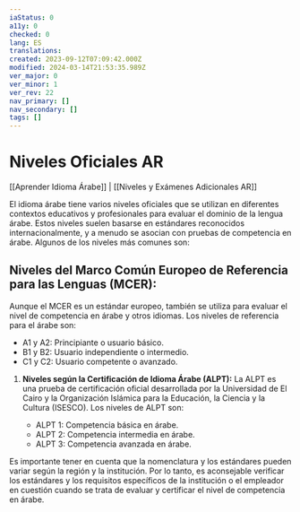 ```yaml
---
iaStatus: 0
a11y: 0
checked: 0
lang: ES
translations: 
created: 2023-09-12T07:09:42.000Z
modified: 2024-03-14T21:53:35.989Z
ver_major: 0
ver_minor: 1
ver_rev: 22
nav_primary: []
nav_secondary: []
tags: []
---
```

# Niveles Oficiales AR

[[Aprender Idioma Árabe]] | [[Niveles y Exámenes Adicionales AR]]

El idioma árabe tiene varios niveles oficiales que se utilizan en diferentes contextos educativos y profesionales para evaluar el dominio de la lengua árabe. Estos niveles suelen basarse en estándares reconocidos internacionalmente, y a menudo se asocian con pruebas de competencia en árabe. Algunos de los niveles más comunes son:

## **Niveles del Marco Común Europeo de Referencia para las Lenguas (MCER):** 

Aunque el MCER es un estándar europeo, también se utiliza para evaluar el nivel de competencia en árabe y otros idiomas. Los niveles de referencia para el árabe son:

- A1 y A2: Principiante o usuario básico.
- B1 y B2: Usuario independiente o intermedio.
- C1 y C2: Usuario competente o avanzado.

1. **Niveles según la Certificación de Idioma Árabe (ALPT):** La ALPT es una prueba de certificación oficial desarrollada por la Universidad de El Cairo y la Organización Islámica para la Educación, la Ciencia y la Cultura (ISESCO). Los niveles de ALPT son:
    
    - ALPT 1: Competencia básica en árabe.
    - ALPT 2: Competencia intermedia en árabe.
    - ALPT 3: Competencia avanzada en árabe.
    

Es importante tener en cuenta que la nomenclatura y los estándares pueden variar según la región y la institución. Por lo tanto, es aconsejable verificar los estándares y los requisitos específicos de la institución o el empleador en cuestión cuando se trata de evaluar y certificar el nivel de competencia en árabe.